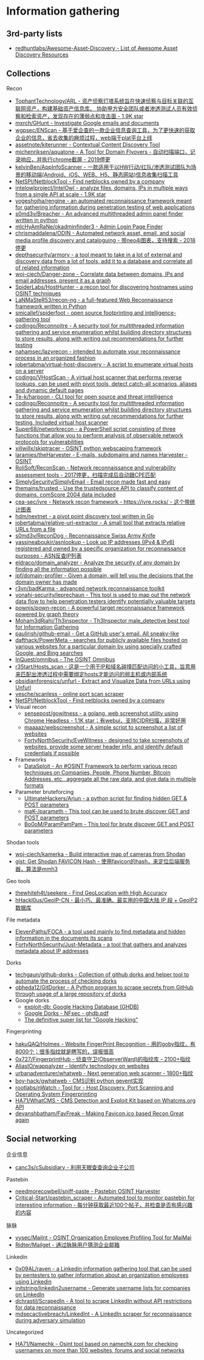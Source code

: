 # Information gathering

## 3rd-party lists

* [redhuntlabs/Awesome-Asset-Discovery - List of Awesome Asset Discovery Resources](https://github.com/redhuntlabs/Awesome-Asset-Discovery)

## Collections

Recon

* [TophantTechnology/ARL - 资产侦察灯塔系统旨在快速侦察与目标关联的互联网资产，构建基础资产信息库。 协助甲方安全团队或者渗透测试人员有效侦察和检索资产，发现存在的薄弱点和攻击面 - 1.9K star](https://github.com/TophantTechnology/ARL)
* [mxrch/GHunt - Investigate Google emails and documents](https://github.com/mxrch/GHunt)
* [wgpsec/ENScan - 基于爱企查的一款企业信息查询工具，为了更快速的获取企业的信息，省去收集的麻烦过程，web端于plat平台上线](https://github.com/wgpsec/ENScan)
* [assetnote/kiterunner - Contextual Content Discovery Tool](https://github.com/assetnote/kiterunner)
* [michenriksen/aquatone - A Tool for Domain Flyovers - 自动扫描端口，记录响应，并执行chrome截屏 - 2019停更](https://github.com/michenriksen/aquatone)
* [kelvinBen/AppInfoScanner - 一款适用于以HW行动/红队/渗透测试团队为场景的移动端(Android、iOS、WEB、H5、静态网站)信息收集扫描工具](https://github.com/kelvinBen/AppInfoScanner)
* [NetSPI/NetblockTool - Find netblocks owned by a company](https://github.com/NetSPI/NetblockTool)
* [intelowlproject/IntelOwl - analyze files, domains, IPs in multiple ways from a single API at scale - 1.9K star](https://github.com/intelowlproject/IntelOwl)
* [yogeshojha/rengine - an automated reconnaissance framework meant for gathering information during penetration testing of web applications](https://github.com/yogeshojha/rengine)
* [s0md3v/Breacher - An advanced multithreaded admin panel finder written in python](https://github.com/s0md3v/Breacher)
* [mIcHyAmRaNe/okadminfinder3 - Admin Login Page Finder](https://github.com/mIcHyAmRaNe/okadminfinder3)
* [chrismaddalena/ODIN - Automated network asset, email, and social media profile discovery and cataloguing - 带neo4j图表，支持搜索 - 2018停更](https://github.com/chrismaddalena/ODIN)
* [depthsecurity/armory - a tool meant to take in a lot of external and discovery data from a lot of tools, add it to a database and correlate all of related information](https://github.com/depthsecurity/armory)
* [woj-ciech/Danger-zone - Correlate data between domains, IPs and email addresses, present it as a graph](https://github.com/woj-ciech/Danger-zone)
* [SpiderLabs/HostHunter - a recon tool for discovering hostnames using OSINT techniques](https://github.com/SpiderLabs/HostHunter)
* [LaNMaSteR53/recon-ng - a full-featured Web Reconnaissance framework written in Python](https://bitbucket.org/LaNMaSteR53/recon-ng)
* [smicallef/spiderfoot - open source footprinting and intelligence-gathering tool](https://github.com/smicallef/spiderfoot)
* [codingo/Reconnoitre - A security tool for multithreaded information gathering and service enumeration whilst building directory structures to store results, along with writing out recommendations for further testing](https://github.com/codingo/Reconnoitre)
* [nahamsec/lazyrecon - intended to automate your reconnaissance process in an organized fashion](https://github.com/nahamsec/lazyrecon)
* [jobertabma/virtual-host-discovery - A script to enumerate virtual hosts on a server](https://github.com/jobertabma/virtual-host-discovery)
* [codingo/VHostScan - A virtual host scanner that performs reverse lookups, can be used with pivot tools, detect catch-all scenarios, aliases and dynamic default pages](https://github.com/codingo/VHostScan)
* [Te-k/harpoon - CLI tool for open source and threat intelligence](https://github.com/Te-k/harpoon)
* [codingo/Reconnoitre - A security tool for multithreaded information gathering and service enumeration whilst building directory structures to store results, along with writing out recommendations for further testing. Included virtual host scanner](https://github.com/codingo/Reconnoitre)
* [Super68/networkrecon - a PowerShell script consisting of three functions that allow you to perform analysis of observable network protocols for vulnerabilities](https://bitbucket.org/Super68/networkrecon/)
* [xillwillx/skiptracer - OSINT python webscaping framework](https://github.com/xillwillx/skiptracer)
* [laramies/theHarvester - E-mails, subdomains and names Harvester - OSINT](https://github.com/laramies/theHarvester)
* [RoliSoft/ReconScan - Network reconnaissance and vulnerability assessment tools - 2017停更，扫描完成后自动跟CPE匹配](https://github.com/RoliSoft/ReconScan)
* [SimplySecurity/SimplyEmail - Email recon made fast and easy](https://github.com/SimplySecurity/SimplyEmail)
* [themains/trusted - Use the trustedsource API to classify content of domains. comScore 2004 data included](https://github.com/themains/trusted)
* [cea-sec/ivre - Network recon framework - https://ivre.rocks/ - 这个带统计图表](https://github.com/cea-sec/ivre)
* [hdm/nextnet - a pivot point discovery tool written in Go](https://github.com/hdm/nextnet)
* [jobertabma/relative-url-extractor - A small tool that extracts relative URLs from a file](https://github.com/jobertabma/relative-url-extractor)
* [s0md3v/ReconDog - Reconnaissance Swiss Army Knife](https://github.com/s0md3v/ReconDog)
* [yassineaboukir/asnlookup - Look up IP addresses (IPv4 & IPv6) registered and owned by a specific organization for reconnaissance purposes - ASN反查IP列表](https://github.com/yassineaboukir/asnlookup)
* [eldraco/domain_analyzer - Analyze the security of any domain by finding all the information possible](https://github.com/eldraco/domain_analyzer)
* [jpf/domain-profiler - Given a domain, will tell you the decisions that the domain owner has made](https://github.com/jpf/domain-profiler)
* [r3vn/badKarma - advanced network reconnaissance toolkit](https://github.com/r3vn/badKarma)
* [vonahi-security/leprechaun - This tool is used to map out the network data flow to help penetration testers identify potentially valuable targets](https://github.com/vonahi-security/leprechaun)
* [pownjs/pown-recon - A powerful target reconnaissance framework powered by graph theory](https://github.com/pownjs/pown-recon)
* [Moham3dRiahi/Th3inspector - Th3Inspector male_detective best tool for Information Gathering](https://github.com/Moham3dRiahi/Th3inspector)
* [paulirish/github-email - Get a GitHub user's email. All sneaky-like](https://github.com/paulirish/github-email)
* [dafthack/PowerMeta - searches for publicly available files hosted on various websites for a particular domain by using specially crafted Google, and Bing searches](https://github.com/dafthack/PowerMeta)
* [InQuest/omnibus - The OSINT Omnibus](https://github.com/InQuest/omnibus)
* [r35tart/Hosts_scan - 这是一个用于IP和域名碰撞匹配访问的小工具，旨意用来匹配出渗透过程中需要绑定hosts才能访问的弱主机或内部系统](https://github.com/r35tart/Hosts_scan)
* [obsidianforensics/unfurl - Extract and Visualize Data from URLs using Unfurl](https://github.com/obsidianforensics/unfurl)
* [vesche/scanless - online port scan scraper](https://github.com/vesche/scanless)
* [NetSPI/NetblockTool - Find netblocks owned by a company](https://github.com/NetSPI/NetblockTool)
* Visual recon
   * [sensepost/gowitness - a golang, web screenshot utility using Chrome Headless - 1.1K star；有webui，支持CIDR扫描，非常好用](https://github.com/sensepost/gowitness)
   * [maaaaz/webscreenshot - A simple script to screenshot a list of websites](https://github.com/maaaaz/webscreenshot)
   * [FortyNorthSecurity/EyeWitness - designed to take screenshots of websites, provide some server header info, and identify default credentials if possible](https://github.com/FortyNorthSecurity/EyeWitness)   
* Frameworks
   * [DataSploit - An #OSINT Framework to perform various recon techniques on Companies, People, Phone Number, Bitcoin Addresses, etc., aggregate all the raw data, and give data in multiple formats](https://github.com/DataSploit/datasploit)   
* Parameter bruteforcing
   * [UltimateHackers/Arjun - a python script for finding hidden GET & POST parameters](https://github.com/UltimateHackers/Arjun)
   * [maK-/parameth - This tool can be used to brute discover GET and POST parameters](https://github.com/maK-/parameth)
   * [Bo0oM/ParamPamPam - This tool for brute discover GET and POST parameters](https://github.com/Bo0oM/ParamPamPam)

Shodan tools

* [woj-ciech/kamerka - Build interactive map of cameras from Shodan](https://github.com/woj-ciech/kamerka)
* [gist: Get Shodan FAVICON Hash - 使用favicon的hash，来定位后端服务器，算法是mmh3](https://gist.github.com/yehgdotnet/b9dfc618108d2f05845c4d8e28c5fc6a)

Geo tools

* [thewhiteh4t/seekere - Find GeoLocation with High Accuracy](https://github.com/thewhiteh4t/seeker)
* [hHackl0us/GeoIP-CN - 最小巧、最准确、最实用的中国大陆 IP 段 + GeoIP2 数据库](https://github.com/Hackl0us/GeoIP-CN)

File metadata

* [ElevenPaths/FOCA - a tool used mainly to find metadata and hidden information in the documents its scans](https://github.com/ElevenPaths/FOCA)
* [FortyNorthSecurity/Just-Metadata - a tool that gathers and analyzes metadata about IP addresses](https://github.com/FortyNorthSecurity/Just-Metadata)

Dorks

* [techgaun/github-dorks - Collection of github dorks and helper tool to automate the process of checking dorks](https://github.com/techgaun/github-dorks)
* [obheda12/GitDorker - A Python program to scrape secrets from GitHub through usage of a large repository of dorks](https://github.com/obheda12/GitDorker)
* Google dorks
  * [exploit-db: Google Hacking Database (GHDB)](https://www.exploit-db.com/google-hacking-database/)
  * [Google Dorks - NFsec - ghdb.pdf](https://nfsec.pl/media/ghdb.pdf)
  * [The definitive super list for "Google Hacking"](https://gist.github.com/cmartinbaughman/5877945)

Fingerprinting

* [hakuQAQ/Holmes - Website FingerPrint Recognition - 用的goby指纹，有8000个；很多指纹就是瞎写的，误报很高](https://github.com/hakuQAQ/Holmes)
* [0x727/FingerprintHub - 侦查守卫(ObserverWard)的指纹库 - 2100+指纹](https://github.com/0x727/FingerprintHub)
* [AliasIO/wappalyzer - Identify technology on websites](https://github.com/AliasIO/wappalyzer)
* [urbanadventurer/whatweb - Next generation web scanner - 1800+指纹](https://github.com/urbanadventurer/whatweb)
* [boy-hack/gwhatweb - CMS识别 python gevent实现](https://github.com/boy-hack/gwhatweb)
* [rootlabs/nWatch - Tool for - Host Discovery, Port Scanning and Operating System Fingerprinting](https://github.com/rootlabs/nWatch)
* [HA71/WhatCMS - CMS Detection and Exploit Kit based on Whatcms.org API](https://github.com/HA71/WhatCMS)
* [devanshbatham/FavFreak - Making Favicon.ico based Recon Great again](https://github.com/devanshbatham/FavFreak)

## Social networking

企业信息

* [canc3s/cSubsidiary - 利用天眼查查询企业子公司](https://github.com/canc3s/cSubsidiary)

Pastebin

* [needmorecowbell/sniff-paste - Pastebin OSINT Harvester](https://github.com/needmorecowbell/sniff-paste)
* [Critical-Start/pastebin_scraper - Automated tool to monitor pastebin for interesting information - 每分钟获取最近100个帖子，并检查是否有感兴趣的内容](https://github.com/Critical-Start/pastebin_scraper)

脉脉

* [vysec/MaiInt - OSINT Organization Employee Profiling Tool for MaiMai](https://github.com/vysec/MaiInt)
* [Ridter/Mailget - 通过脉脉用户猜测企业邮箱](https://github.com/Ridter/Mailget)

Linkedin

* [0x09AL/raven - a Linkedin information gathering tool that can be used by pentesters to gather information about an organization employees using Linkedin](https://github.com/0x09AL/raven)
* [initstring/linkedin2username - Generate username lists for companies on LinkedIn](https://github.com/initstring/linkedin2username)
* [dchrastil/ScrapedIn - A tool to scrape LinkedIn without API restrictions for data reconnaissance](https://github.com/dchrastil/ScrapedIn)
* [mdsecactivebreach/LinkedInt - A LinkedIn scraper for reconnaissance during adversary simulation](https://github.com/mdsecactivebreach/LinkedInt)

Uncategorized

* [HA71/Namechk - Osint tool based on namechk.com for checking usernames on more than 100 websites, forums and social networks](https://github.com/HA71/Namechk)

